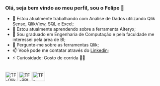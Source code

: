 ### Olá, seja bem vindo ao meu perfil, sou o Felipe 👋

- 🔭 Estou atualmente trabalhando com Análise de Dados utilizando Qlik Sense, QlikView, SQL e Excel;
- 🌱 Estou atualmente aprendendo sobre a ferramenta Alteryx;
- 👯 Sou graduado em Engenharia de Computação e pela faculdade me interessei pela área de BI;
- 💬 Pergunte-me sobre as ferramentas Qlik;
- 📫 Você pode me contatar através do [Linkedin](https://www.linkedin.com/in/felipe-pereira-ribeiro);
- ⚡ Curiosidade: Gosto de corrida 🏃‍♂️​

<div style="display: inline_block"><br>
  <img align="center" alt="TF-Qlik" height="30" width="40" src="https://help.qlik.com/img/logos/Qlik-Help-2019.svg">
  <img align="center" alt="TF-PBI" height="30" width="40" src="https://upload.wikimedia.org/wikipedia/commons/c/cf/New_Power_BI_Logo.svg">
  <img align="center" alt="TF-Postgres" height="30" width="40" src="https://upload.wikimedia.org/wikipedia/commons/thumb/2/29/Postgresql_elephant.svg/1200px-Postgresql_elephant.svg.png">
</div>

